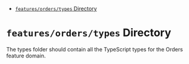 <!-- START doctoc generated TOC please keep comment here to allow auto update -->
<!-- DON'T EDIT THIS SECTION, INSTEAD RE-RUN doctoc TO UPDATE -->

- [`features/orders/types` Directory](#featuresorderstypes-directory)

<!-- END doctoc generated TOC please keep comment here to allow auto update -->

# `features/orders/types` Directory

The types folder should contain all the TypeScript types for the Orders feature domain.
